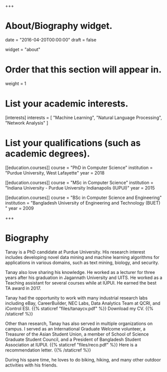 +++
# About/Biography widget.

date = "2016-04-20T00:00:00"
draft = false

widget = "about"

# Order that this section will appear in.
weight = 1

# List your academic interests.
[interests]
  interests = [
    "Machine Learning",
    "Natural Language Processing",
    "Network Analysis"
  ]

# List your qualifications (such as academic degrees).
[[education.courses]]
  course = "PhD in Computer Science"
  institution = "Purdue University, West Lafayette"
  year = 2018 

[[education.courses]]
  course = "MSc in Computer Science"
  institution = "Indiana University - Purdue University Indianapolis (IUPUI)"
  year = 2015

[[education.courses]]
  course = "BSc in Computer Science and Engineering"
  institution = "Bangladesh University of Engineering and Technology (BUET) "
  year = 2009
 
+++

# Biography

Tanay is a PhD candidate at Purdue University. His research interest includes developing novel data mining and machine learning algorithms for applications in various domains, such as text mining, biology, and security. 

Tanay also love sharing his knowledge. He worked as a lecturer for three years 
after his graduation in Jagannath University and UITS. He worked as a Teaching assistant for several courses while at IUPUI. He earned the best TA award in 2017. 


Tanay had the opportunity to work with many industrial research labs including eBay, CareerBuilder, NEC Labs, Data Analytics Team at QCRI, and iControl ESI. {{% staticref "files/tanaycv.pdf" %}} Download my CV. {{% /staticref %}}

Other than research, Tanay has also served in multiple organizations on campus. I served as an International Graduate Welcome volunteer, a Treasurer of the Asian Student Union, a member of School of Science Graduate Student Council, and a President of Bangladesh Student Association at IUPUI. {{% staticref "files/reco.pdf" %}} Here is a recommendation letter. {{% /staticref  %}}    

During his spare time, he loves to do biking, hiking, and many other outdoor activities with his friends. 



